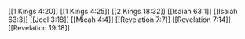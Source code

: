 [[1 Kings 4:20]]
[[1 Kings 4:25]]
[[2 Kings 18:32]]
[[Isaiah 63:1]]
[[Isaiah 63:3]]
[[Joel 3:18]]
[[Micah 4:4]]
[[Revelation 7:7]]
[[Revelation 7:14]]
[[Revelation 19:18]]
